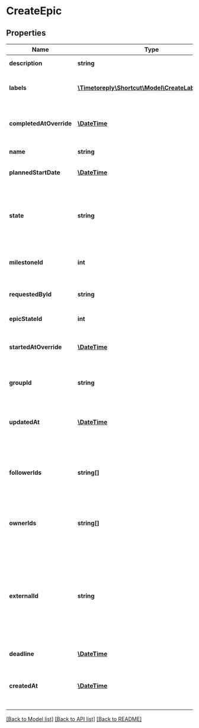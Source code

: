 # CreateEpic

## Properties
Name | Type | Description | Notes
------------ | ------------- | ------------- | -------------
**description** | **string** | The Epic&#x27;s description. | [optional] 
**labels** | [**\Timetoreply\Shortcut\Model\CreateLabelParams[]**](CreateLabelParams.md) | An array of Labels attached to the Epic. | [optional] 
**completedAtOverride** | [**\DateTime**](\DateTime.md) | A manual override for the time/date the Epic was completed. | [optional] 
**name** | **string** | The Epic&#x27;s name. | 
**plannedStartDate** | [**\DateTime**](\DateTime.md) | The Epic&#x27;s planned start date. | [optional] 
**state** | **string** | &#x60;Deprecated&#x60; The Epic&#x27;s state (to do, in progress, or done); will be ignored when &#x60;epic_state_id&#x60; is set. | [optional] 
**milestoneId** | **int** | The ID of the Milestone this Epic is related to. | [optional] 
**requestedById** | **string** | The ID of the member that requested the epic. | [optional] 
**epicStateId** | **int** | The ID of the Epic State. | [optional] 
**startedAtOverride** | [**\DateTime**](\DateTime.md) | A manual override for the time/date the Epic was started. | [optional] 
**groupId** | **string** | The ID of the group to associate with the epic. | [optional] 
**updatedAt** | [**\DateTime**](\DateTime.md) | Defaults to the time/date it is created but can be set to reflect another date. | [optional] 
**followerIds** | **string[]** | An array of UUIDs for any Members you want to add as Followers on this new Epic. | [optional] 
**ownerIds** | **string[]** | An array of UUIDs for any members you want to add as Owners on this new Epic. | [optional] 
**externalId** | **string** | This field can be set to another unique ID. In the case that the Epic has been imported from another tool, the ID in the other tool can be indicated here. | [optional] 
**deadline** | [**\DateTime**](\DateTime.md) | The Epic&#x27;s deadline. | [optional] 
**createdAt** | [**\DateTime**](\DateTime.md) | Defaults to the time/date it is created but can be set to reflect another date. | [optional] 

[[Back to Model list]](../../README.md#documentation-for-models) [[Back to API list]](../../README.md#documentation-for-api-endpoints) [[Back to README]](../../README.md)

